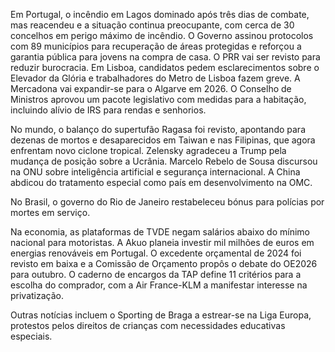 Em Portugal, o incêndio em Lagos dominado após três dias de combate, mas reacendeu e a situação continua preocupante, com cerca de 30 concelhos em perigo máximo de incêndio. O Governo assinou protocolos com 89 municípios para recuperação de áreas protegidas e reforçou a garantia pública para jovens na compra de casa. O PRR vai ser revisto para reduzir burocracia. Em Lisboa, candidatos pedem esclarecimentos sobre o Elevador da Glória e trabalhadores do Metro de Lisboa fazem greve. A Mercadona vai expandir-se para o Algarve em 2026. O Conselho de Ministros aprovou um pacote legislativo com medidas para a habitação, incluindo alívio de IRS para rendas e senhorios.

No mundo, o balanço do supertufão Ragasa foi revisto, apontando para dezenas de mortos e desaparecidos em Taiwan e nas Filipinas, que agora enfrentam novo ciclone tropical. Zelensky agradeceu a Trump pela mudança de posição sobre a Ucrânia. Marcelo Rebelo de Sousa discursou na ONU sobre inteligência artificial e segurança internacional. A China abdicou do tratamento especial como país em desenvolvimento na OMC.

No Brasil, o governo do Rio de Janeiro restabeleceu bónus para polícias por mortes em serviço.

Na economia, as plataformas de TVDE negam salários abaixo do mínimo nacional para motoristas.  A Akuo planeia investir mil milhões de euros em energias renováveis em Portugal. O excedente orçamental de 2024 foi revisto em baixa e a Comissão de Orçamento propôs o debate do OE2026 para outubro. O caderno de encargos da TAP define 11 critérios para a escolha do comprador, com a Air France-KLM a manifestar interesse na privatização.

Outras notícias incluem o Sporting de Braga a estrear-se na Liga Europa, protestos pelos direitos de crianças com necessidades educativas especiais.